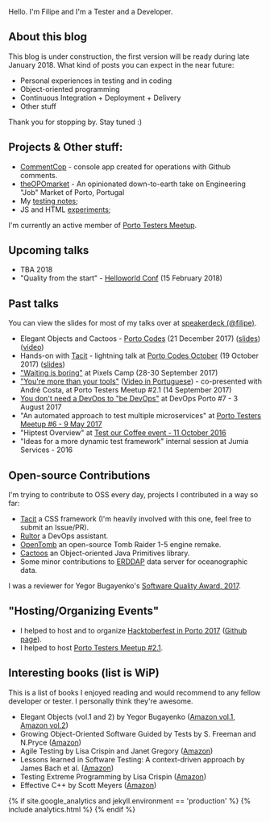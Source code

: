 <link href="//maxcdn.bootstrapcdn.com/font-awesome/4.7.0/css/font-awesome.min.css" rel="stylesheet">

Hello. I'm Filipe and I'm a Tester and a Developer. 
<a href="https://twitter.com/filrfreire"><i class="fa fa-2 fa-twitter" aria-hidden="true"></i></a> <a href="https://github.com/filfreire"><i class="fa fa-2 fa-github" aria-hidden="true"></i></a> <a href="https://www.linkedin.com/in/filfreire"><i class="fa fa-2 fa-linkedin" aria-hidden="true"></i></a> <a href="https://stackoverflow.com/users/7468990/filfreire"><i class="fa fa-2 fa-stack-overflow" aria-hidden="true"></i></a> <a href="https://gitlab.com/filipefreire"><i class="fa fa-2 fa-gitlab" aria-hidden="true"></i></a> <a href="https://t.me/filfreire"><i class="fa fa-2 fa-telegram" aria-hidden="true"></i></a>

## About this blog

This blog is under construction, the first version will be ready during late January 2018. What kind of posts you can expect in the near future:
- Personal experiences in testing and in coding
- Object-oriented programming
- Continuous Integration + Deployment + Delivery
- Other stuff

Thank you for stopping by. Stay tuned :)

## Projects & Other stuff:

- [CommentCop](https://github.com/filfreire/CommentCop) - console app created for operations with Github comments.
- [theOPOmarket](https://github.com/filfreire/theOPOmarket) - An opinionated down-to-earth take on Engineering "Job" Market of Porto, Portugal
- My [testing notes](https://github.com/filfreire/testing/blob/master/README.md);
- JS and HTML [experiments](https://github.com/dembros/tileMe);

I'm currently an active member of [Porto Testers Meetup](https://portotestersmeetup.github.io).

## Upcoming talks

- TBA 2018
- "Quality from the start" - [Helloworld Conf](https://helloworldconf.pt/) (15 February 2018)

## Past talks

You can view the slides for most of my talks over at [speakerdeck (@filipe)](https://speakerdeck.com/filipe).

- Elegant Objects and Cactoos - [Porto Codes](https://www.meetup.com/portocodes/events/245727845/) (21 December 2017) ([slides](https://speakerdeck.com/filipe/elegant-objects-and-cactoos)) ([video](https://youtu.be/LlkptvKK6Mw))
- Hands-on with [Tacit](https://github.com/yegor256/tacit) - lightning talk at [Porto Codes October](https://www.meetup.com/portocodes/events/243675088/) (19 October 2017) ([slides](https://speakerdeck.com/filipe/tacit))
- ["Waiting is boring"](https://speakerdeck.com/filipe/waiting-is-boring) at Pixels Camp (28-30 September 2017)
- ["You're more than your tools"](https://www.eventbrite.pt/e/bilhetes-porto-testers-meetup-21-37305787615) ([Video in Portuguese](https://youtu.be/hx-T5xItraQ)) - co-presented with André Costa, at Porto Testers Meetup #2.1 (14 September 2017)
- [You don't need a DevOps to "be DevOps"](https://www.meetup.com/devopsporto/events/241838901/) at DevOps Porto #7 - 3 August 2017
- "An automated approach to test multiple microservices" at [Porto Testers Meetup #6 - 9 May 2017](https://www.eventbrite.pt/e/bilhetes-porto-testers-meetup-6-33774996925)
- "Hiptest Overview" at [Test our Coffee event - 11 October 2016](https://www.pstqb.pt/11102016-pt)
- "Ideas for a more dynamic test framework" internal session at Jumia Services - 2016

## Open-source Contributions

I'm trying to contribute to OSS every day, projects I contributed in a way so far:

- [Tacit](https://github.com/yegor256/tacit) a CSS framework (I'm heavily involved with this one, feel free to submit an Issue/PR).
- [Rultor](https://github.com/yegor256/rultor) a DevOps assistant.
- [OpenTomb](https://github.com/opentomb/OpenTomb) an open-source Tomb Raider 1-5 engine remake.
- [Cactoos](https://github.com/yegor256/cactoos) an Object-oriented Java Primitives library.
- Some minor contributions to [ERDDAP](http://coastwatch.pfeg.noaa.gov/erddap/download/changes.html) data server for oceanographic data.

 I was a reviewer for Yegor Bugayenko's [Software Quality Award, 2017](http://www.yegor256.com/2016/10/23/award-2017.html).

## "Hosting/Organizing Events"

- I helped to host and to organize [Hacktoberfest in Porto 2017](https://www.eventbrite.com/e/hacktoberfest-in-porto-tickets-38465845379) ([Github page](https://github.com/HacktoberfestOPO/2017)).
- I helped to host [Porto Testers Meetup #2.1](https://www.eventbrite.pt/e/bilhetes-porto-testers-meetup-21-37305787615).

## Interesting books (list is WiP)

This is a list of books I enjoyed reading and would recommend to any fellow developer or tester. I personally think they're awesome.

- Elegant Objects (vol.1 and 2) by Yegor Bugayenko ([Amazon vol.1](http://amzn.eu/6QIDf9c), [Amazon vol.2](http://amzn.eu/c4U3YKK))
- Growing Object-Oriented Software Guided by Tests by S. Freeman and  N.Pryce ([Amazon](http://amzn.eu/amnWxaY))
- Agile Testing by Lisa Crispin and Janet Gregory ([Amazon](http://amzn.eu/6PKDpxe))
- Lessons learned in Software Testing: A context-driven approach by James Bach et al. ([Amazon](http://amzn.eu/4DDoHIh))
- Testing Extreme Programming by Lisa Crispin ([Amazon](http://amzn.eu/dIXPMBg))
- Effective C++ by Scott Meyers ([Amazon](http://amzn.eu/2hIIjY3))


{% if site.google_analytics and jekyll.environment == 'production' %}
{% include analytics.html %}
{% endif %}

